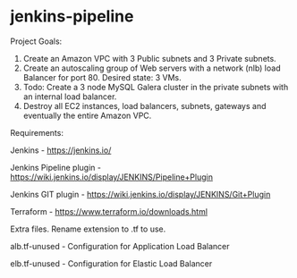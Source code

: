 # jenkins-pipeline

Project Goals:

1) Create an Amazon VPC with 3 Public subnets and 3 Private subnets. 
2) Create an autoscaling group of Web servers with a network (nlb) load Balancer for port 80. Desired state: 3 VMs.
3) Todo: Create a 3 node MySQL Galera cluster in the private subnets with an internal load balancer.
4) Destroy all EC2 instances, load balancers, subnets, gateways and eventually the entire Amazon VPC.

Requirements:

Jenkins - https://jenkins.io/

Jenkins Pipeline plugin - https://wiki.jenkins.io/display/JENKINS/Pipeline+Plugin

Jenkins GIT plugin - https://wiki.jenkins.io/display/JENKINS/Git+Plugin

Terraform - https://www.terraform.io/downloads.html

Extra files. Rename extension to .tf to use.

alb.tf-unused - Configuration for Application Load Balancer

elb.tf-unused - Configuration for Elastic Load Balancer
